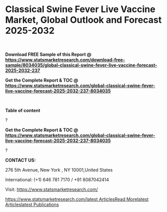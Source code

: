 <h1>Classical Swine Fever Live Vaccine Market, Global Outlook and Forecast 2025-2032</h1><br/><p><strong>Download FREE Sample of this Report @ <a href="https://www.statsmarketresearch.com/download-free-sample/8034035/global-classical-swine-fever-live-vaccine-forecast-2025-2032-237">https://www.statsmarketresearch.com/download-free-sample/8034035/global-classical-swine-fever-live-vaccine-forecast-2025-2032-237</a></strong></p>
 
 
 
 <div><b>Get the Complete Report & TOC @ <a href="https://www.statsmarketresearch.com/global-classical-swine-fever-live-vaccine-forecast-2025-2032-237-8034035">https://www.statsmarketresearch.com/global-classical-swine-fever-live-vaccine-forecast-2025-2032-237-8034035</a></b></div>
 
 
 
 <p><br />
 
 <b>Table of content</b></p>
 
 
 
 <p>? </p>
 
 
 
 <div><b>Get the Complete Report & TOC @ <a href="https://www.statsmarketresearch.com/global-classical-swine-fever-live-vaccine-forecast-2025-2032-237-8034035">https://www.statsmarketresearch.com/global-classical-swine-fever-live-vaccine-forecast-2025-2032-237-8034035</a></b></div>
 
 
 
 <p>? </p>
 
 
 
 <p><b>CONTACT US:</b><br />
 
 276 5th Avenue, New York , NY 10001,United States<br />
 
 International: (+1) 646 781 7170 / +91 8087042414<br />
 
 Visit: <a href="https://www.statsmarketresearch.com/">https://www.statsmarketresearch.com/</a><br />
 
 <a href="https://gyeongbokgung.com">https://www.statsmarketresearch.com/</a><a href="https://hallyeomaritime.com">latest Articles</a><a href="https://jingwansa.com">Read More</a><a href="https://nguoiviet.jp/">latest Articles</a><a href="https://www.intelmarketresearch.com/">latest Publications</a></p>